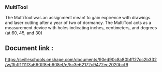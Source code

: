 ### MultiTool
  The MultiTool was an assignment meant to gain expirence with drawings and laser cutting after a year of two of dormancy. The MultiTool acts as a measurement device 
  with holes indicating inches, centimeters, and degrees (at 60, 45, and 30)

## Document link : 

https://cvilleschools.onshape.com/documents/90ed90c8a80bfff27cc2b332/w/3bff1f11f3a660ff8eb608ef/e/5c3e62172c9472ec2020bcf9
